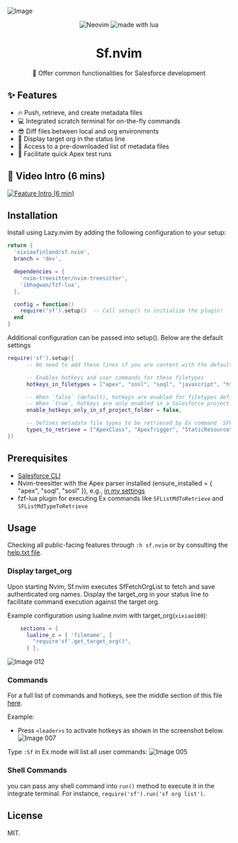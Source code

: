 ![Image](https://github.com/xixiaofinland/sf.nvim/assets/13655323/454d4a3d-d455-43f6-b44b-506862106b66)
<p align="center">

<img src="https://img.shields.io/badge/Neovim-57A143?logo=neovim&logoColor=fff&style=for-the-badge" alt="Neovim" />

<img src="https://img.shields.io/badge/Made%20With%20Lua-2C2D72?logo=lua&logoColor=fff&style=for-the-badge" alt="made with lua" >

</p>

<h1 align="center">Sf.nvim</h1>
<p align="center">📸 Offer common functionalities for Salesforce development</p>

## ✨ Features
- 🔥 Push, retrieve, and create metadata files
- 💻 Integrated scratch terminal for on-the-fly commands
- 😎 Diff files between local and org environments
- 🤩 Display target org in the status line
- 👏 Access to a pre-downloaded list of metadata files
- 🤖 Facilitate quick Apex test runs

## 🎦 Video Intro (6 mins)

[![Feature Intro (6 min)](https://img.youtube.com/vi/MdqPgHIb1pw/0.jpg)](https://www.youtube.com/watch?v=MdqPgHIb1pw)

## Installation
Install using Lazy.nvim by adding the following configuration to your setup:

```lua
return {
  'xixiaofinland/sf.nvim',
  branch = 'dev',

  dependencies = {
    'nvim-treesitter/nvim-treesitter',
    'ibhagwan/fzf-lua',
  },

  config = function()
    require('sf').setup()  -- Call setup() to initialize the plugin!
  end
}
```

Additional configuration can be passed into setup(). Below are the default settings

```lua
require('sf').setup({
      -- No need to add these lines if you are content with the default settings.

      -- Enables hotkeys and user commands for these filetypes
      hotkeys_in_filetypes = ["apex", "sosl", "soql", "javascript", "html"],

      -- When `false` (default), hotkeys are enabled for filetypes defined above.
      -- When `true`, hotkeys are only enabled in a Salesforce project folder.
      enable_hotkeys_only_in_sf_project_folder = false,

      -- Defines metadata file types to be retrieved by Ex command `SFPullMd`
      types_to_retrieve = ["ApexClass", "ApexTrigger", "StaticResource", "LightningComponentBundle"],
})
```

## Prerequisites

- [Salesforce CLI](https://developer.salesforce.com/tools/salesforcecli)
- Nvim-treesitter with the Apex parser installed (ensure_installed = { "apex", "soql", "sosl" }), e.g., [in my settings](https://github.com/xixiaofinland/dotfiles/blob/main/.config/nvim/lua/plugins/nvim-tree-sitter.lua)
- fzf-lua plugin for executing Ex commands like `SFListMdToRetrieve` and `SFListMdTypeToRetrieve`

## Usage

Checking all public-facing features through `:h sf.nvim` or by consulting the [help.txt file](https://github.com/xixiaofinland/sf.nvim/blob/dev/doc/sf.txt).

### Display target_org

Upon starting Nvim, Sf.nvim executes SfFetchOrgList to fetch and save authenticated org names. Display the target_org in your status line to facilitate command execution against the target org.

Example configuration using lualine.nvim with target_org(`xixiao100`):

```lua
    sections = {
      lualine_c = { 'filename', {
        "require'sf'.get_target_org()",
      } },
```
![Image 012](https://github.com/xixiaofinland/sf.nvim/assets/13655323/645a6625-aec6-4593-931e-84534ad3ac4c)

### Commands

For a full list of commands and hotkeys, see the middle section of this file [here](https://github.com/xixiaofinland/sf.nvim/blob/main/lua/sf/config.lua).

Example:

- Press `<leader>s` to activate hotkeys as shown in the screenshot below.
![Image 007](https://github.com/xixiaofinland/sf.nvim/assets/13655323/c0bc474c-3d2f-4fad-9bc0-5076cf4dd108)

Type `:Sf` in Ex mode will list all user commands:
![Image 005](https://github.com/xixiaofinland/sf.nvim/assets/13655323/d5e9b626-e75f-4ecb-befc-c8535da8f2d9)

### Shell Commands

you can pass any shell command into `run()` method to execute it in the integrate
terminal. For instance, `require('sf').run('sf org list')`.

## License
MIT.
